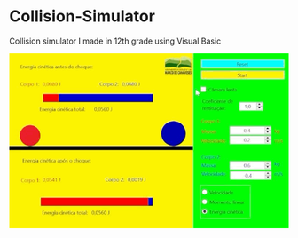 # Collision-Simulator
Collision simulator I made in 12th grade using Visual Basic

![Alt Text](https://github.com/vanessa-sbq/Collision-Simulator/blob/4499cdfedb1ced33d8a0473c0e5991a1b65ac38c/Images/collisionSim.gif)
